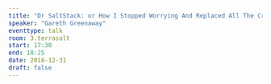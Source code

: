 ```yaml
---
title: "Dr SaltStack: or How I Stopped Worrying And Replaced All The Crons"
speaker: "Gareth Greenaway"
eventtype: talk
room: 3.terrasalt
start: 17:30
end: 18:25
date: 2018-12-31
draft: false
---
```

